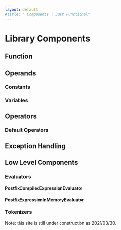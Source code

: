 ```yaml
---
layout: default
#title: " Components | Just Functional"
---
```

# Library Components

## Function

## Operands

### Constants

### Variables

## Operators

### Default Operators

## Exception Handling

## Low Level Components

### Evaluators

#### PostfixCompiledExpressionEvaluator

#### PostfixExpressionInMemoryEvaluator

### Tokenizers

Note: this site is still under construction as 2021/03/30.
